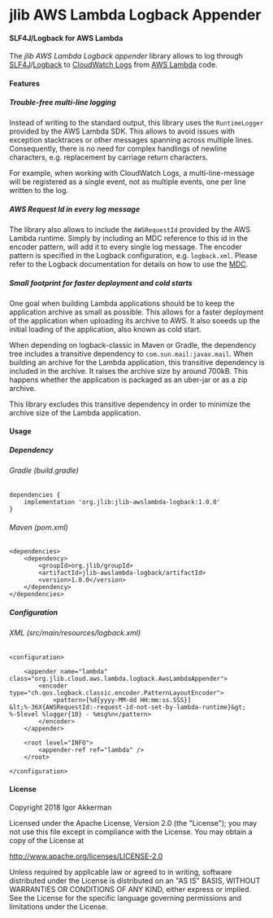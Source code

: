 # jlib AWS Lambda Logback Appender

#### SLF4J/Logback for AWS Lambda
The _jlib AWS Lambda Logback appender_ library allows to log through [SLF4J](https://www.slf4j.org/)/[Logback](https://logback.qos.ch/) 
to [CloudWatch Logs](https://docs.aws.amazon.com/AmazonCloudWatch/latest/logs/WhatIsCloudWatchLogs.html) 
from [AWS Lambda](https://aws.amazon.com/de/lambda) code.

#### Features
##### Trouble-free multi-line logging
Instead of writing to the standard output, this library uses the `RuntimeLogger` provided by the AWS Lambda SDK.
This allows to avoid issues with exception stacktraces or other messages spanning across multiple lines.
Consequently, there is no need for complex handlings of newline characters, 
e.g. replacement by carriage return characters.

For example, when working with CloudWatch Logs, a multi-line-message will be registered as a single event,
not as multiple events, one per line written to the log.

##### AWS Request Id in every log message
The library also allows to include the `AWSRequestId` provided by the AWS Lambda runtime.
Simply by including an MDC reference to this id in the encoder pattern, will add it to every single log message. 
The encoder pattern is specified in the Logback configuration, e.g. `logback.xml`.
Please refer to the Logback documentation for details on how to use the [MDC](https://logback.qos.ch/manual/mdc.html). 

##### Small footprint for faster deployment and cold starts
One goal when building Lambda applications should be to keep the application archive as small as possible.
This allows for a faster deployment of the application when uploading its archive to AWS.
It also soeeds up the initial loading of the application, also known as cold start.

When depending on logback-classic in Maven or Gradle, 
the dependency tree includes a transitive dependency to `com.sun.mail:javax.mail`.
When building an archive for the Lambda application,
this transitive dependency is included in the archive.
It raises the archive size by around 700kB.
This happens whether the application is packaged as an uber-jar or as a zip archive.

This library excludes this transitive dependency 
in order to minimize the archive size of the Lambda application.


#### Usage
##### Dependency
###### Gradle (build.gradle)
    dependencies {
        implementation 'org.jlib:jlib-awslambda-logback:1.0.0'
    }
    
###### Maven (pom.xml)
    <dependencies>
        <dependency>
            <groupId>org.jlib/groupId>
            <artifactId>jlib-awslambda-logback/artifactId>
            <version>1.0.0</version>
        </dependency>
    </dependencies>

##### Configuration
###### XML (src/main/resources/logback.xml)
    <configuration>
    
        <appender name="lambda" class="org.jlib.cloud.aws.lambda.logback.AwsLambdaAppender">
            <encoder type="ch.qos.logback.classic.encoder.PatternLayoutEncoder">
                <pattern>[%d{yyyy-MM-dd HH:mm:ss.SSS}] &lt;%-36X{AWSRequestId:-request-id-not-set-by-lambda-runtime}&gt; %-5level %logger{10} - %msg%n</pattern>
            </encoder>
        </appender>
    
        <root level="INFO">
            <appender-ref ref="lambda" />
        </root>
    
    </configuration>

#### License
Copyright 2018 Igor Akkerman

Licensed under the Apache License, Version 2.0 (the "License");
you may not use this file except in compliance with the License.
You may obtain a copy of the License at

   http://www.apache.org/licenses/LICENSE-2.0

Unless required by applicable law or agreed to in writing, software
distributed under the License is distributed on an "AS IS" BASIS,
WITHOUT WARRANTIES OR CONDITIONS OF ANY KIND, either express or implied.
See the License for the specific language governing permissions and
limitations under the License.
